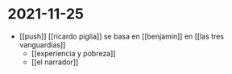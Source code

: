 # 2021-11-25

- [[push]] [[ricardo piglia]] se basa en [[benjamin]] en [[las tres vanguardias]]
  - [[experiencia y pobreza]]
  - [[el narrador]]